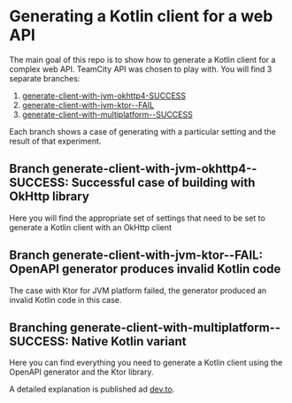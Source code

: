 # Generating a Kotlin client for a web API
The main goal of this repo is to show how to generate a Kotlin client for a complex web API.
TeamCity API was chosen to play with.
You will find 3 separate branches:
1) [generate-client-with-jvm-okhttp4-SUCCESS](https://github.com/mariakrol/open-api-playground/tree/generate-client-with-jvm-okhttp4--SUCCESS)
2) [generate-client-with-jvm-ktor--FAIL](https://github.com/mariakrol/open-api-playground/tree/generate-client-with-jvm-ktor--FAIL)
3) [generate-client-with-multiplatform--SUCCESS](https://github.com/mariakrol/open-api-playground/tree/generate-client-with-multiplatform--SUCCESS)

Each branch shows a case of generating with a particular setting and the result of that experiment.

## Branch generate-client-with-jvm-okhttp4--SUCCESS: Successful case of building with OkHttp library
Here you will find the appropriate set of settings that need to be set to generate a Kotlin client with an OkHttp client

## Branch generate-client-with-jvm-ktor--FAIL: OpenAPI generator produces invalid Kotlin code
The case with Ktor for JVM platform failed, the generator produced an invalid Kotlin code in this case.

## Branching generate-client-with-multiplatform--SUCCESS: Native Kotlin variant
Here you can find everything you need to generate a Kotlin client using the OpenAPI generator and the Ktor library. 

A detailed explanation is published ad [dev.to](https://dev.to/mariakrol/generate-kotlin-client-for-a-complex-web-api-1gff).
